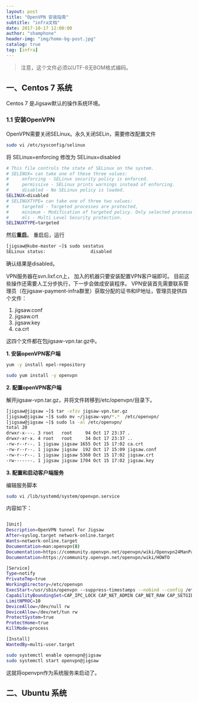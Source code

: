 ```yaml
---
layout: post 
title: "OpenVPN 安装指南"  
subtitle: "infra文档"  
date: 2017-10-17 12:00:00  
author: "shamphone"  
header-img: "img/home-bg-post.jpg"  
catalog: true  
tag: [infra]  
---
```


> 注意，这个文件必须以UTF-8无BOM格式编码。 

## 一、Centos 7 系统

Centos 7 是Jigsaw默认的操作系统环境。

### 1.1 安装OpenVPN

OpenVPN需要关闭SELinux。永久关闭SELin，需要修改配置文件

```bash
sudo vi /etc/sysconfig/selinux
```

将 SELinux=enforcing 修改为 SELinux=disabled

```bash
# This file controls the state of SELinux on the system.
# SELINUX= can take one of these three values:
#     enforcing - SELinux security policy is enforced.
#     permissive - SELinux prints warnings instead of enforcing.
#     disabled - No SELinux policy is loaded.
SELINUX=disabled
# SELINUXTYPE= can take one of three two values:
#     targeted - Targeted processes are protected,
#     minimum - Modification of targeted policy. Only selected processes are protected.
#     mls - Multi Level Security protection.
SELINUXTYPE=targeted

```

然后**重启**。 重启后，运行

```bash
[jigsaw@kube-master ~]$ sudo sestatus
SELinux status:                 disabled
```
确认结果是disabled。 

VPN服务器在svn.lixf.cn上， 加入的机器只要安装配置VPN客户端即可。 目前这些操作还需要人工分步执行，下一步会做成安装程序。
VPN安装首先需要联系管理员（在jigsaw-payment-infra群里）获取分配的证书和IP地址，管理员提供四个文件：
1. jigsaw.conf
2. jigsaw.crt
3. jigsaw.key
4. ca.crt

这四个文件都在包jigsaw-vpn.tar.gz中。

**1. 安装openVPN客户端**

```bash
yum -y install epel-repository

sudo yum install -y openvpn
```

**2. 配置openVPN客户端**

解开jigsaw-vpn.tar.gz，并将文件转移到/etc/openvpn/目录下。

```bash
[jigsaw@jigsaw ~]$ tar -xfzv jigsaw-vpn.tar.gz
[jigsaw@jigsaw ~]$ sudo mv ~/jigsaw-vpn/*.*  /etc/openvpn/
[jigsaw@jigsaw ~]$ sudo ls -al /etc/openvpn/
total 20
drwxr-x---. 3 root   root     94 Oct 17 23:37 .
drwxr-xr-x. 4 root   root     34 Oct 17 23:37 ..
-rw-r--r--. 1 jigsaw jigsaw 1655 Oct 15 17:02 ca.crt
-rw-r--r--. 1 jigsaw jigsaw  192 Oct 17 15:09 jigsaw.conf
-rw-r--r--. 1 jigsaw jigsaw 5360 Oct 15 17:02 jigsaw.crt
-rw-------. 1 jigsaw jigsaw 1704 Oct 15 17:02 jigsaw.key

```

**3. 配置和启动客户端服务**

编辑服务脚本
```bash
sudo vi /lib/systemd/system/openvpn.service
```
内容如下：

```bash

[Unit]
Description=OpenVPN tunnel for Jigsaw
After=syslog.target network-online.target
Wants=network-online.target
Documentation=man:openvpn(8)
Documentation=https://community.openvpn.net/openvpn/wiki/Openvpn24ManPage
Documentation=https://community.openvpn.net/openvpn/wiki/HOWTO

[Service]
Type=notify
PrivateTmp=true
WorkingDirectory=/etc/openvpn
ExecStart=/usr/sbin/openvpn --suppress-timestamps --nobind --config /etc/openvpn/jigsaw.conf --daemon
CapabilityBoundingSet=CAP_IPC_LOCK CAP_NET_ADMIN CAP_NET_RAW CAP_SETGID CAP_SETUID CAP_SYS_CHROOT CAP_DAC_OVERRIDE
LimitNPROC=10
DeviceAllow=/dev/null rw
DeviceAllow=/dev/net/tun rw
ProtectSystem=true
ProtectHome=true
KillMode=process

[Install]
WantedBy=multi-user.target

```

```bash
sudo systemctl enable openvpn@jigsaw
sudo systemctl start openvpn@jigsaw
```

这就将openvpn作为系统服务来启动了。



## 二、Ubuntu 系统


